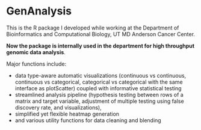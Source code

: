 # GenAnalysis

This is the R package I developed while working at the Department of Bioinformatics and Computational Biology, UT MD Anderson Cancer Center. 

**Now the package is internally used in the department for high throughput genomic data analysis**.

Major functions include:
- data type-aware automatic visualizations (continuous vs continuous, continuous vs categorical, categorical vs categorical with the same interface as plotScatter) coupled with informative statistical testing
- streamlined analysis pipeline (hypothesis testing between rows of a matrix and target variable, adjustment of multiple testing using false discovery rate, and visualizations), 
- simplified yet flexible heatmap generation
- and various utility functions for data cleaning and blending

